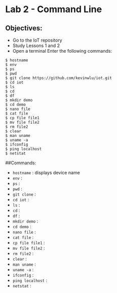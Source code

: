 # Lab 2 - Command Line


## Objectives:

- Go to the IoT repository
- Study Lessons 1 and 2
- Open a terminal
Enter the following commands:
```
$ hostname
$ env
$ ps
$ pwd
$ git clone https://github.com/kevinwlu/iot.git
$ cd iot
$ ls
$ cd
$ df
$ mkdir demo
$ cd demo
$ nano file
$ cat file
$ cp file file1
$ mv file file2
$ rm file2
$ clear
$ man uname
$ uname -a
$ ifconfig
$ ping localhost
$ netstat
```
##Commands:
- `hostname` : displays device name
- `env` : 
- `ps` : 
- `pwd` : 
- `git clone` : 
- `cd iot` : 
- `ls` : 
- `cd` : 
- `df` : 
- `mkdir demo` : 
- `cd demo` : 
- `nano file` : 
- `cat file` : 
- `cp file file1` : 
- `mv file file2` : 
- `rm file2` : 
- `clear` : 
- `man uname` : 
- `uname -a` : 
- `ifconfig` : 
- `ping localhost` : 
- `netstat` :

